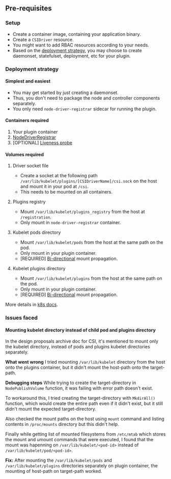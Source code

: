 ## Pre-requisites

### Setup
* Create a container image, containing your application binary.
* Create a `CSIDriver` resource.
* You might want to add RBAC resources according to your needs.
* Based on the [deployment strategy](#deployment-strategy), you may choose to create daemonset, statefulset, deployment, etc for your plugin.

### Deployment strategy
#### Simplest and easiest
* You may get started by just creating a daemonset.
* Thus, you don't need to package the node and controller components separately.
* You only need `node-driver-registrar` sidecar for running the plugin.

#### Containers required
1. Your plugin container
2. [NodeDriverRegistrar](https://kubernetes-csi.github.io/docs/node-driver-registrar.html)
3. [OPTIONAL] [Liveness probe](https://kubernetes-csi.github.io/docs/livenessprobe.html)

#### Volumes required
1. Driver socket file
    * Create a socket at the following path `/var/lib/kubelet/plugins/[CSIDriverName]/csi.sock` on the host and mount it in your pod at `/csi`.
    * This needs to be mounted on all containers.

1. Plugins registry
    * Mount `/var/lib/kubelet/plugins_registry` from the host at `/registration`.
    * Only mount in `node-driver-registrar` container.

1. Kubelet pods directory
    * Mount `/var/lib/kubelet/pods` from the host at the same path on the pod.
    * Only mount in your plugin container.
    * [REQUIRED] [Bi-directional](https://kubernetes.io/docs/concepts/storage/volumes/#mount-propagation) mount propagation.

1. Kubelet plugins directory
    * Mount `/var/lib/kubelet/plugins` from the host at the same path on the pod.
    * Only mount in your plugin container.
    * [REQUIRED] [Bi-directional](https://kubernetes.io/docs/concepts/storage/volumes/#mount-propagation) mount propagation.


More details in [k8s docs](https://github.com/kubernetes/design-proposals-archive/blob/main/storage/container-storage-interface.md#kubelet-to-csi-driver-communication).

### Issues faced
#### Mounting kubelet directory instead of child pod and plugins directory
In the design proposals archive doc for CSI, it's mentioned to mount only the kubelet directory, instead of pods and plugins kubelet directories separately.

**What went wrong**
I tried mounting `/var/lib/kubelet` directory from the host onto the plugins container, but it didn't mount the host-path onto the target-path.

**Debugging steps**
While trying to create the target-directory in `NodePublishVolume` function, it was failing with error path doesn't exist.

To workaround this, I tried creating the target-directory with `MkdirAll()` function, which would create the entire path even if it didn't exist, but it still didn't mount the expected target-directory.

Also checked the mount paths on the host using `mount` command and listing contents in `/proc/mounts` directory but this didn't help.

Finally while getting list of mounted filesystems from `/etc/mtab` which stores the mount and umount commands that were executed, I found that the mount was hapenning on `/var/lib/kubelet/<pod-id>` instead of `/var/lib/kubelet/pod/<pod-id>`.

**Fix:**
After mounting the `/var/lib/kubelet/pods` and `/var/lib/kubelet/plugins` directories separately on plugin container, the mounting of host-path on target-path worked.
